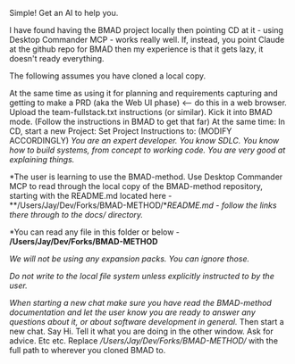 Simple! Get an AI to help you.

I have found having the BMAD project locally then pointing CD at it - using Desktop Commander MCP - works really well. If, instead, you point Claude at the github repo for BMAD then my experience is that it gets lazy, it doesn't ready everything.

The following assumes you have cloned a local copy.

At the same time as using it for planning and requirements capturing and getting to make a PRD (aka the Web UI phase) <-- do this in a web browser. Upload the team-fullstack.txt instructions (or similar). Kick it into BMAD mode. (Follow the instructions in BMAD to get that far)
At the same time:
In CD, start a new Project: Set Project Instructions to: (MODIFY ACCORDINGLY)
*You are an expert developer. You know SDLC. You know how to build systems, from concept to working code. You are very good at explaining things.* 

*The user is learning to use the BMAD-method. Use Desktop Commander MCP to read through the local copy of the BMAD-method repository, starting with the README.md located here - **/Users/Jay/Dev/Forks/BMAD-METHOD/**README.md - follow the links there through to the docs/ directory.*

*You can read any file in this folder or below - **/Users/Jay/Dev/Forks/BMAD-METHOD**

*We will not be using any expansion packs. You can ignore those.*

*Do not write to the local file system unless explicitly instructed to by the user.*

*When starting a new chat make sure you have read the BMAD-method documentation and let the user know you are ready to answer any questions about it, or about software development in general.*
Then start a new chat. Say Hi. Tell it what you are doing in the other window. Ask for advice. Etc etc. 
Replace */Users/Jay/Dev/Forks/BMAD-METHOD/* with the full path to wherever you cloned BMAD to.



